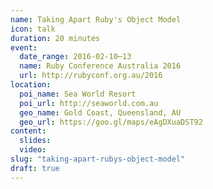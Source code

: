 ```yaml
---
name: Taking Apart Ruby's Object Model
icon: talk
duration: 20 minutes
event:
  date_range: 2016-02-10⋯13
  name: Ruby Conference Australia 2016
  url: http://rubyconf.org.au/2016
location:
  poi_name: Sea World Resort
  poi_url: http://seaworld.com.au
  geo_name: Gold Coast, Queensland, AU
  geo_url: https://goo.gl/maps/eAgDXuaDST92
content:
  slides:
  video:
slug: "taking-apart-rubys-object-model"
draft: true
---
```

